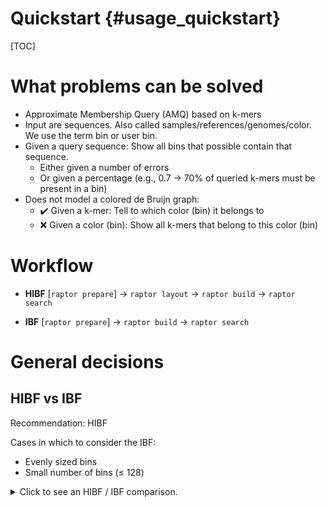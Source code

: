 # Quickstart {#usage_quickstart}

[TOC]

<!-- * reference usage sections
* copy/paste examples with many/all options
* present subcommands
* present workflow ibf/hibf
* present (w,k) minimiser, (k,k) canonical k-mers -->

# What problems can be solved

* Approximate Membership Query (AMQ) based on k-mers
* Input are sequences. Also called samples/references/genomes/color. We use the term bin or user bin.
* Given a query sequence: Show all bins that possible contain that sequence.
  * Either given a number of errors
  * Or given a percentage (e.g., 0.7 -> 70% of queried k-mers must be present in a bin)
* Does not model a colored de Bruijn graph:
  * ✔️ Given a k-mer: Tell to which color (bin) it belongs to
  * ❌ Given a color (bin): Show all k-mers that belong to this color (bin)

# Workflow

<div class="tabbed">

- <b class="tab-title">HIBF</b>
[`raptor prepare`] -> `raptor layout` -> `raptor build` -> `raptor search`

- <b class="tab-title">IBF</b>
[`raptor prepare`] -> `raptor build` -> `raptor search`

</div>

# General decisions

## HIBF vs IBF
Recommendation: HIBF

Cases in which to consider the IBF:
  * Evenly sized bins
  * Small number of bins (≤ 128)

<details><summary>Click to see an HIBF / IBF comparison.</summary>
\htmlonly
<!--
    Including an SVG like this allows using CSS variables inside the SVG, e.g.,
    fill="var(--page-foreground-color)"
    fig_4_many_user_bins.svg#svg refers to id="svg" in the svg file
    viewBox of svg element is copied from svg file
    svg file needs to be added to HTML_EXTRA_FILES
-->
<svg style="height: auto; width: 100%;" viewBox="0 0 342.22876 198.804504">
  <use href="/fig_4_many_user_bins.svg#svg" width="100%" height="100%"></use>
</svg>
\endhtmlonly
\note
The used data set is the **worst case** for the HIBF. In reality, the index size is usually smaller than the
corresponding IBF, and build times of the HIBF are much closer to IBF build times.

## Choosing window and kmer size {#usage_w_vs_k}

### (w,k) minimiser vs (k,k) canonical k-mers

|               | (k,k) | (w,k) |
|---------------|-------|-------|
| Index size    | ❌   | ✔️   |
| Runtime       | ❌   | ✔️   |
| RAM usage     | ❌   | ✔️   |
| Thresholding¹ | Exact | Heuristic |
<small>¹ When searching with a given number of errors.</small><br>

* (w,k) minimiser reduces the number of values to process by roughly \f$\frac{w - k + 2}{2}\f$.
* (w,k) minimiser have a slightly lower accuracy than (k,k). However, the loss of accuracy mainly stems from false
  positves, not false negatives.

Recommendation: (w,k) with gentle compression (w-k=4)

\anchor usage_w_vs_k_figure
<details><summary>Click to see the differences of (w,k) and (k,k) on different aspects.</summary>
\htmlonly
<svg style="height: auto; width: 100%;" viewBox="0 0 307.29294 196.59375">
  <use href="/fig_6_acc.svg#svg" width="100%" height="100%"></use>
</svg>
\endhtmlonly
</details>

### (w,k) minimiser
Requirements:
  * `w > k`
  * `w ≤ query length`

Recommendation:
  * `w - k = 4`
  * `w << query length`

Examples:
  * query length 100: `w = 24`, `k = 20`
  * query length 250: `w = 28`, `k = 24`

Also see the figure in \ref usage_w_vs_k_figure.

### (k,k) canonical k-mers
Requirements:
  * `k ≤ query length`
  * k-mer counting lemma satisfied, when searching with a given number of errors.

Recommendation:
  * `k << query length`

Examples (for two errors):
  * query length 100: `k = 20`
  * query length 250: `k = 32`

Depending on the number of errors that should be accounted for when searching, the `kmer-size` (`k`) has to be chosen
such that the k-mer lemma still has a positive threshold.

**K-mer counting lemma**: For a given `k` and number of errors `e`, there are \f$k_p = |p| - k + 1\f$ many k-mers in the
pattern `p` and an approximate occurrence of `p` in text `T` has to share at least \f$t = (k_p - k \cdot e)\f$ k-mers.

For example, when searching reads of length 100 and allowing 4 errors, k has to be at most 20
(100 − 20 + 1 − 4 · 20 = 1).

Furthermore, k shall be such that a random k-mer match in the database is unlikely.
For example, we chose k = 32 for the RefSeq data set. In general, there is no drawback in
choosing the (currently supported) maximum k of 32, as long as the aforementioned
requirements are fulfilled.
